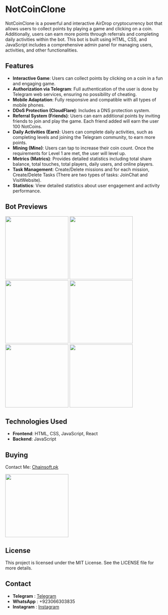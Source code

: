 # NotCoinClone

NotCoinClone is a powerful and interactive AirDrop cryptocurrency bot that allows users to collect points by playing a game and clicking on a coin. Additionally, users can earn more points through referrals and completing daily activities within the bot. This bot is built using HTML, CSS, and JavaScript includes a comprehensive admin panel for managing users, activities, and other functionalities.

## Features
- **Interactive Game**: Users can collect points by clicking on a coin in a fun and engaging game.
- **Authorization via Telegram**: Full authentication of the user is done by Telegram web services, ensuring no possibility of cheating.
- **Mobile Adaptation**: Fully responsive and compatible with all types of mobile phones.
- **DDoS Protection (CloudFlare)**: Includes a DNS protection system.
- **Referral System (Friends)**: Users can earn additional points by inviting friends to join and play the game. Each friend added will earn the user 100 NotCoins.
- **Daily Activities (Earn)**: Users can complete daily activities, such as completing levels and joining the Telegram community, to earn more points.
- **Mining (Mine)**: Users can tap to increase their coin count. Once the requirements for Level 1 are met, the user will level up.
- **Metrics (Matrics)**: Provides detailed statistics including total share balance, total touches, total players, daily users, and online players.
- **Task Management**: Create/Delete missions and for each mission, Create/Delete Tasks (There are two types of tasks: JoinChat and VisitWebsite).
- **Statistics**: View detailed statistics about user engagement and activity performance.

## Bot Previews
<p float="left">
  <img src="https://github.com/Chainsoft-official/GazaCoinBot/assets/175082161/660761b7-cc4c-4e6b-a76c-0d37b82d09d0" width="200" />
  <img src="https://github.com/Chainsoft-official/GazaCoinBot/assets/175082161/3c64a45a-8ca6-42ec-99b5-f83ce5ac7ecb" width="200" />
  <img src="https://github.com/Chainsoft-official/GazaCoinBot/assets/175082161/b6935cf2-11ef-4601-b727-1f6dc64d9daa" width="200" />
  <img src="https://github.com/Chainsoft-official/GazaCoinBot/assets/175082161/eccf3bf3-2f18-4593-ae78-1152c4a3b3ac" width="200" />
  <img src="https://github.com/Chainsoft-official/GazaCoinBot/assets/175082161/1c62be6f-b5da-46ea-90af-8981a63597bf" width="200" />
  <img src="https://github.com/Chainsoft-official/GazaCoinBot/assets/175082161/904aac3b-c3b9-46bb-bddd-09a134671dd5" width="200" />
</p>

## Technologies Used
- **Frontend**: HTML, CSS, JavaScript, React
- **Backend**: JavaScript

## Buying
Contact Me: [Chainsoft.pk](https://linktr.ee/Chainsoft.pk?utm_source=linktree_admin_share)

<p float="left">
  <img src="https://github.com/user-attachments/assets/2cb746d8-4e4f-487f-a899-ef8512a70d46" width="200" />
</p>

## License
This project is licensed under the MIT License. See the LICENSE file for more details.

## Contact
- **Telegram** : [Telegram](https://web.telegram.org/a/)
- **WhatsApp** : +923066303835
- **Instagram** : [Instagram](https://www.instagram.com/chainsoft_officiall/)
